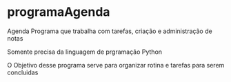# programaAgenda
Agenda
Programa que trabalha com tarefas, criação e administração de notas


Somente precisa da linguagem de prgramação Python 

O Objetivo desse programa serve para organizar rotina e tarefas para serem concluidas 
